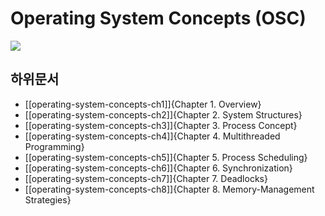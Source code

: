 # Operating System Concepts (OSC)

![](https://media.wiley.com/product_data/coverImage300/55/11180937/1118093755.jpg)

## 하위문서

* [[operating-system-concepts-ch1]]{Chapter 1. Overview}
* [[operating-system-concepts-ch2]]{Chapter 2. System Structures}
* [[operating-system-concepts-ch3]]{Chapter 3. Process Concept}
* [[operating-system-concepts-ch4]]{Chapter 4. Multithreaded Programming}
* [[operating-system-concepts-ch5]]{Chapter 5. Process Scheduling}
* [[operating-system-concepts-ch6]]{Chapter 6. Synchronization}
* [[operating-system-concepts-ch7]]{Chapter 7. Deadlocks}
* [[operating-system-concepts-ch8]]{Chapter 8. Memory-Management Strategies}
